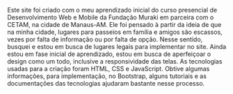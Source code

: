 Este site foi criado com o meu aprendizado inicial do curso presencial de Desenvolvimento Web e Mobile da Fundação Muraki em parceira com o CETAM, na cidade de Manaus-AM.
Ele foi pensado à partir da ideia de que na minha cidade, lugares para passeios em família e amigos são escassos, vezes por falta de informação ou por falta de opção.
Nesse sentido, busquei e estou em busca de lugares legais para implementar no site.
Ainda estou em fase inicial de aprendizado, estou em busca de aperfeiçoar o design como um todo, inclusive a responsividade das telas.
As tecnologias usadas para a criação foram HTML, CSS e JavaScript. Obtive algumas informações, para implementação, no Bootstrap, alguns tutoriais e as documentações das tecnologias ajudaram bastante nesse processo.
